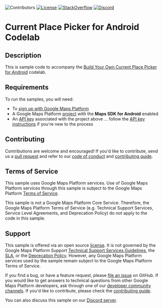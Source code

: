 ![Contributors](https://img.shields.io/github/contributors/googlemaps-samples/codelab-places-current-place-android?color=green)
[![License](https://img.shields.io/github/license/googlemaps-samples/codelab-places-current-place-android?color=blue)][license]
[![StackOverflow](https://img.shields.io/stackexchange/stackoverflow/t/google-maps?color=orange&label=google-maps&logo=stackoverflow)](https://stackoverflow.com/questions/tagged/google-maps)
[![Discord](https://img.shields.io/discord/676948200904589322?color=6A7EC2&logo=discord&logoColor=ffffff)][Discord server]

# Current Place Picker for Android Codelab

## Description

This is sample code to accompany the [Build Your Own Current Place Picker for Android][codelab] codelab.

## Requirements

To run the samples, you will need:

- To [sign up with Google Maps Platform]
- A Google Maps Platform [project] with the **Maps SDK for Android** enabled
- An [API key] associated with the project above ... follow the [API key instructions] if you're new to the process

## Contributing

Contributions are welcome and encouraged! If you'd like to contribute, send us a [pull request] and refer to our [code of conduct] and [contributing guide].

## Terms of Service

This sample uses Google Maps Platform services. Use of Google Maps Platform services through this sample is subject to the Google Maps Platform [Terms of Service].

This sample is not a Google Maps Platform Core Service. Therefore, the Google Maps Platform Terms of Service (e.g. Technical Support Services, Service Level Agreements, and Deprecation Policy) do not apply to the code in this sample.

## Support

This sample is offered via an open source [license]. It is not governed by the Google Maps Platform Support [Technical Support Services Guidelines], the [SLA], or the [Deprecation Policy]. However, any Google Maps Platform services used by the sample remain subject to the Google Maps Platform Terms of Service.

If you find a bug, or have a feature request, please [file an issue] on GitHub. If you would like to get answers to technical questions from other Google Maps Platform developers, ask through one of our [developer community channels]. If you'd like to contribute, please check the [contributing guide].

You can also discuss this sample on our [Discord server].

[codelab]: https://codelabs.developers.google.com/codelabs/location-places-android
[android-sdk]: https://developers.google.com/maps/documentation/android-sdk
[API key]: https://developers.google.com/maps/documentation/android-sdk/get-api-key
[API key instructions]: https://developers.google.com/maps/documentation/android-sdk/config#step_3_add_your_api_key_to_the_project

[code of conduct]: ?tab=coc-ov-file#readme
[contributing guide]: CONTRIBUTING.md
[Deprecation Policy]: https://cloud.google.com/maps-platform/terms
[developer community channels]: https://developers.google.com/maps/developer-community
[Discord server]: https://discord.gg/hYsWbmk
[file an issue]: https://github.com/googlemaps-samples/codelab-places-current-place-android/issues/new/choose
[license]: LICENSE
[pull request]: https://github.com/googlemaps-samples/codelab-places-current-place-android/compare
[project]: https://developers.google.com/maps/documentation/android-sdk/cloud-setup#enabling-apis
[Sign up with Google Maps Platform]: https://console.cloud.google.com/google/maps-apis/start
[SLA]: https://cloud.google.com/maps-platform/terms/sla
[Technical Support Services Guidelines]: https://cloud.google.com/maps-platform/terms/tssg
[Terms of Service]: https://cloud.google.com/maps-platform/terms
